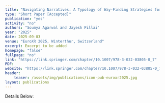 ```yaml
---
title: "Navigating Narratives: A Typology of Way-Finding Strategies for VR Storytelling"
type: "Short Paper [Accepted]"
publication: "yes"
activity: "no"
authors: "Soumya Agarwal and Jayesh Pillai"
year: "2025"
date: 2025-09-03
venue: "EuroXR 2025, Winterthur, Switzerland"
excerpt: Excerpt to be added
homepage: "false"
fullpage: "no"
link: "https://link.springer.com/chapter/10.1007/978-3-032-03805-0_7"
PDF: 
website: "https://link.springer.com/chapter/10.1007/978-3-032-03805-0_7"
header:
    teaser: /assets/img/publications/icon-pub-euroxr2025.jpg
layout: publications   
---
```


Details Below:
